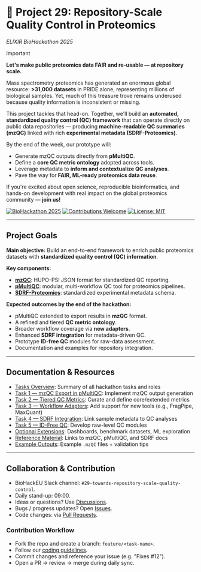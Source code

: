 # 🧬 Project 29: Repository-Scale Quality Control in Proteomics
*ELIXIR BioHackathon 2025*

> [!IMPORTANT]
> **Let's make public proteomics data FAIR and re-usable — at repository scale.**

Mass spectrometry proteomics has generated an enormous global resource:
**>31,000 datasets** in PRIDE alone, representing millions of biological samples.
Yet, much of this treasure trove remains underused because quality information is inconsistent or missing.

This project tackles that head-on.
Together, we'll build an **automated, standardized quality control (QC) framework** that can operate directly on public data repositories — producing **machine-readable QC summaries (mzQC)** linked with rich **experimental metadata (SDRF-Proteomics)**.

By the end of the week, our prototype will:
- Generate mzQC outputs directly from **pMultiQC**.
- Define a **core QC metric ontology** adopted across tools.
- Leverage metadata to **inform and contextualize QC analyses**.
- Pave the way for **FAIR, ML-ready proteomics data reuse**.

If you're excited about open science, reproducible bioinformatics, and hands-on development with real impact on the global proteomics community — **join us!**

[![BioHackathon 2025](https://img.shields.io/badge/ELIXIR-BioHackathon%202025-orange)]()
[![Contributions Welcome](https://img.shields.io/badge/Contributions-Welcome-brightgreen)]()
[![License: MIT](https://img.shields.io/badge/License-MIT-blue.svg)](LICENSE)

---

## Project Goals

**Main objective:**
Build an end-to-end framework to enrich public proteomics datasets with **standardized quality control (QC) information**.

**Key components:**
- [**mzQC**](https://github.com/HUPO-PSI/mzQC): HUPO-PSI JSON format for standardized QC reporting.
- [**pMultiQC**](https://github.com/bigbio/pmultiqc): modular, multi-workflow QC tool for proteomics pipelines.
- [**SDRF-Proteomics**](https://www.ebi.ac.uk/pride/markdownpage/sdrf): standardized experimental metadata schema.

**Expected outcomes by the end of the hackathon:**
- pMultiQC extended to export results in **mzQC** format.
- A refined and tiered **QC metric ontology**.
- Broader workflow coverage via **new adapters**.
- Enhanced **SDRF integration** for metadata-driven QC.
- Prototype **ID-free QC** modules for raw-data assessment.
- Documentation and examples for repository integration.

---

## Documentation & Resources

- [Tasks Overview](./docs/tasks/README.md): Summary of all hackathon tasks and roles
- [Task 1 — mzQC Export in pMultiQC](./docs/tasks/task1_mzqc_export.md): Implement mzQC output generation
- [Task 2 — Tiered QC Metrics](./docs/tasks/task2_metrics.md): Curate and define core/extended metrics
- [Task 3 — Workflow Adapters](./docs/tasks/task3_adapters.md): Add support for new tools (e.g., FragPipe, MaxQuant)
- [Task 4 — SDRF Integration](./docs/tasks/task4_sdrf.md): Link sample metadata to QC analyses
- [Task 5 — ID-Free QC](./docs/tasks/task5_idfree.md): Develop raw-level QC modules
- [Optional Extensions](./docs/tasks/task6_optional.md): Dashboards, benchmark datasets, ML exploration
- [Reference Material](./docs/resources.md): Links to mzQC, pMultiQC, and SDRF docs
- [Example Outputs](./examples): Example `.mzQC` files + validation tips

---

## Collaboration & Contribution

- BioHackEU Slack channel: `#29-towards-repository-scale-quality-control`.
- Daily stand-up: 09:00.
- Ideas or questions? Use [Discussions](/discussions).
- Bugs / progress updates? Open [Issues](./issues).
- Code changes: via [Pull Requests](./pulls).

### Contribution Workflow

- Fork the repo and create a branch: `feature/<task-name>`.
- Follow our [coding guidelines](./CONTRIBUTING.md).
- Commit changes and reference your issue (e.g. "Fixes #12").
- Open a PR → review → merge during daily sync.
